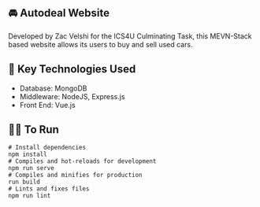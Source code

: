 ## 🚘 Autodeal Website
Developed by Zac Velshi for the ICS4U Culminating Task, this MEVN-Stack based website allows its users to buy and sell used cars.  

## 🔨 Key Technologies Used
* Database: MongoDB
* Middleware: NodeJS, Express.js
* Front End: Vue.js

## 🏃‍♂️ To Run
```
# Install dependencies
npm install
# Compiles and hot-reloads for development
npm run serve
# Compiles and minifies for production
run build
# Lints and fixes files
npm run lint
```
